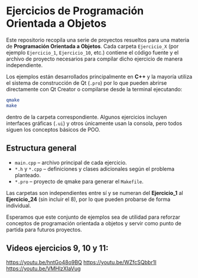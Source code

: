 # Ejercicios de Programación Orientada a Objetos

Este repositorio recopila una serie de proyectos resueltos para una materia de **Programación Orientada a Objetos**. Cada carpeta `Ejercicio_X` (por ejemplo `Ejercicio_1`, `Ejercicio_10`, etc.) contiene el código fuente y el archivo de proyecto necesarios para compilar dicho ejercicio de manera independiente.

Los ejemplos están desarrollados principalmente en **C++** y la mayoría utiliza el sistema de construcción de Qt (`.pro`) por lo que pueden abrirse directamente con Qt Creator o compilarse desde la terminal ejecutando:

```bash
qmake
make
```

dentro de la carpeta correspondiente. Algunos ejercicios incluyen interfaces gráficas (`.ui`) y otros únicamente usan la consola, pero todos siguen los conceptos básicos de POO.

## Estructura general

- `main.cpp` – archivo principal de cada ejercicio.
- `*.h` y `*.cpp` – definiciones y clases adicionales según el problema planteado.
- `*.pro` – proyecto de qmake para generar el `Makefile`.

Las carpetas son independientes entre sí y se numeran del **Ejercicio_1** al **Ejercicio_24** (sin incluir el 8), por lo que pueden probarse de forma individual.

Esperamos que este conjunto de ejemplos sea de utilidad para reforzar conceptos de programación orientada a objetos y servir como punto de partida para futuros proyectos.

## Videos ejercicios 9, 10 y 11:
https://youtu.be/hntGo48o9BQ
https://youtu.be/WZfcSQbbr1I
https://youtu.be/VMHlzXIaVug
